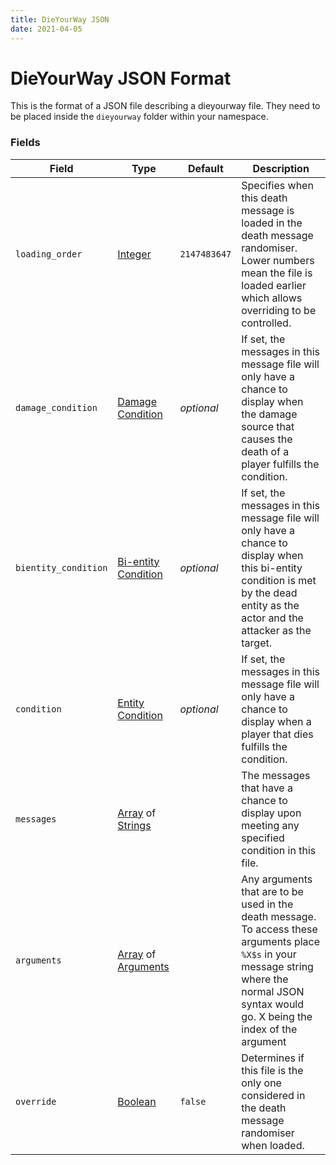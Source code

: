 ```yaml
---
title: DieYourWay JSON
date: 2021-04-05
---
```

# DieYourWay JSON Format

This is the format of a JSON file describing a dieyourway file. They need to be placed inside the `dieyourway` folder within your namespace.

### Fields

Field  | Type | Default | Description
-------|------|---------|-------------
`loading_order` | [Integer](https://origins.readthedocs.io/en/latest/data_types/integer/) | `2147483647` | Specifies when this death message is loaded in the death message randomiser. Lower numbers mean the file is loaded earlier which allows overriding to be controlled.
`damage_condition` | [Damage Condition](https://origins.readthedocs.io/en/latest/damage_conditions/) | _optional_ | If set, the messages in this message file  will only have a chance to display when the damage source that causes the death of a player fulfills the condition.
`bientity_condition` | [Bi-entity Condition]() | _optional_ | If set, the messages in this message file will only have a chance to display when this bi-entity condition is met by the dead entity as the actor and the attacker as the target.
`condition` | [Entity Condition](entity_conditions.md) | _optional_ | If set, the messages in this message file will only have a chance to display when a player that dies fulfills the condition.
`messages` | [Array](https://origins.readthedocs.io/en/latest/data_types/array/) of [Strings](https://origins.readthedocs.io/en/latest/data_types/string/) | | The messages that have a chance to display upon meeting any specified condition in this file.
`arguments` | [Array](https://origins.readthedocs.io/en/latest/data_types/array/) of [Arguments](arguments.md) | | Any arguments that are to be used in the death message. To access these arguments place `%X$s` in your message string where the normal JSON syntax would go. X being the index of the argument 
`override` | [Boolean](https://origins.readthedocs.io/en/latest/data_types/boolean/) | `false` | Determines if this file is the only one considered in the death message randomiser when loaded.
